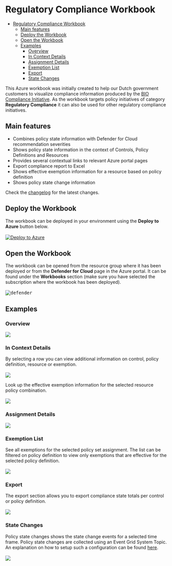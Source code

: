 # Regulatory Compliance Workbook

- [Regulatory Compliance Workbook](#regulatory-compliance-workbook)
  - [Main features](#main-features)
  - [Deploy the Workbook](#deploy-the-workbook)
  - [Open the Workbook](#open-the-workbook)
  - [Examples](#examples)
    - [Overview](#overview)
    - [In Context Details](#in-context-details)
    - [Assignment Details](#assignment-details)
    - [Exemption List](#exemption-list)
    - [Export](#export)
    - [State Changes](#state-changes)

This Azure workbook was initially created to help our Dutch government customers to visualize compliance information produced by the [BIO Compliance Initiative](https://github.com/Azure/Bio-Compliancy). As the workbook targets policy initiatives of category **Regulatory Compliance** it can also be used for other regulatory compliance initiatives.

## Main features
- Combines policy state information with Defender for Cloud recommendation severities
- Shows policy state information in the context of Controls, Policy Definitions and Resources
- Provides several contextual links to relevant Azure portal pages
- Export compliance report to Excel
- Shows effective exemption information for a resource based on policy definition
- Shows policy state change information



Check the [changelog](./CHANGELOG.md) for the latest changes.

## Deploy the Workbook

The workbook can be deployed in your environment using the **Deploy to Azure** button below. <br><br>
[![Deploy to Azure](https://aka.ms/deploytoazurebutton)](https://portal.azure.com/#create/Microsoft.Template/uri/https%3A%2F%2Fraw.githubusercontent.com%2FEurofiber-CloudInfra%2Fazure-compliance-workbooks%2Fmain%2FARM%2FRegulatory-Compliance-Dashboard.json)

## Open the Workbook

The workbook can be opened from the resource group where it has been deployed or from the **Defender for Cloud** page in the Azure portal. It can be found under the **Workbooks** section (make sure you have selected the subscription where the workbook has been deployed). <br><br>
<kbd><img src="media/defender-for-cloud.png" alt="defender"></kbd>

## Examples

### Overview
<kbd><img src="media/overview.png"></kbd>

### In Context Details
By selecting a row you can view additional information on control, policy definition, resource or exemption.
</br>
</br>
<kbd><img src="media/context-details.png"></kbd>

Look up the effective exemption information for the selected resource policy combination.
</br>
</br>
<kbd><img src="media/context-details-exempt.png"></kbd>

### Assignment Details
<kbd><img src="media/assignment-details.png"></kbd>

### Exemption List
See all exemptions for the selected policy set assignment. The list can be filtered on policy definition to view only exemptions that are effective for the selected policy definition.
</br>
</br>
<kbd><img src="media/exemption-list.png"></kbd>

### Export
The export section allows you to export compliance state totals per control or policy definition.
</br>
</br>
<kbd><img src="media/export.png"></kbd>

### State Changes
Policy state changes shows the state change events for a selected time frame.  Policy state changes are collected using an Event Grid System Topic. An explanation on how to setup such a configuration can be found [here](https://github.com/Eurofiber-CloudInfra/azure-policy-insights).
</br>
</br>
<kbd><img src="media/state-changes.png"></kbd>




